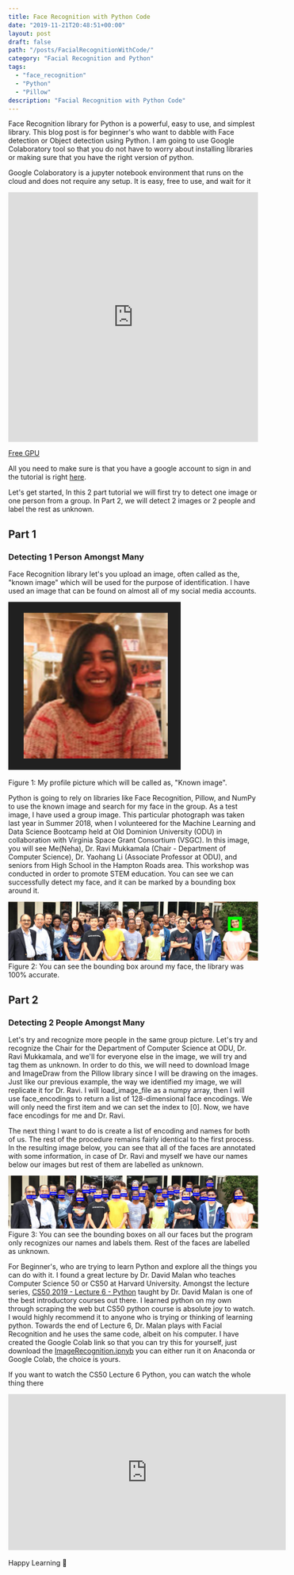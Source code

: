 ```yaml
---
title: Face Recognition with Python Code
date: "2019-11-21T20:48:51+00:00"
layout: post
draft: false
path: "/posts/FacialRecognitionWithCode/"
category: "Facial Recognition and Python"
tags:
  - "face_recognition"
  - "Python"
  - "Pillow"
description: "Facial Recognition with Python Code"
---
```


Face Recognition library for Python is a powerful, easy to use, and simplest library. This blog post is for beginner's who want to dabble with Face detection or Object detection
using Python. I am going to use Google Colaboratory tool so that you do not have to worry about installing libraries or making sure that you have the right version of python.

Google Colaboratory is a jupyter notebook environment that runs on the cloud and does not require any setup. It is easy, free to use, and wait for it

<div style="width:100%;height:0;padding-bottom:100%;position:relative;"><iframe src="https://giphy.com/embed/5gYaMoRVw28vMdtZ3n" width="100%" height="100%" style="position:absolute" frameBorder="0" class="giphy-embed" allowFullScreen></iframe></div><p><a href="https://giphy.com/gifs/cc-gpu-gumgum-5gYaMoRVw28vMdtZ3n">Free GPU</a></p>

All you need to make sure is that you have a google account to sign in and the tutorial is right [here](https://colab.research.google.com/notebooks/welcome.ipynb).

Let's get started, In this 2 part tutorial we will first try to detect one image or one person from a group. In Part 2, we will detect 2 images or 2 people and label the rest as unknown.

## Part 1

### Detecting 1 Person Amongst Many

Face Recognition library let's you upload an image, often called as the, "known image" which will be used for the purpose of identification. I have used an image that can be found on almost all of my social media accounts.

![Profile Picture](./nehaprofile.PNG)

Figure 1: My profile picture which will be called as, "Known image".

Python is going to rely on libraries like Face Recognition, Pillow, and NumPy to use the known image and search for my face in the group. As a test image, I have used a group image. This particular photograph was taken last year in Summer 2018, when I volunteered for the Machine Learning and Data Science Bootcamp held at Old Dominion University (ODU) in collaboration with Virginia Space Grant Consortium (VSGC). In this image, you will see Me(Neha), Dr. Ravi Mukkamala (Chair - Department of Computer Science), Dr. Yaohang Li (Associate Professor at ODU), and seniors from High School in the Hampton Roads area. This workshop was conducted in order to promote STEM education. You can see we can successfully detect my face, and it can be marked by a bounding box around it.

![Group Picture](./result_neha.PNG)
Figure 2: You can see the bounding box around my face, the library was 100% accurate.

## Part 2

### Detecting 2 People Amongst Many

Let's try and recognize more people in the same group picture. Let's try and recognize the Chair for the Department of Computer Science at ODU, Dr. Ravi Mukkamala, and we'll for everyone else in the image, we will try and tag them as unknown. In order to do this, we will need to download Image and ImageDraw from the Pillow library since I will be drawing on the images. Just like our previous example, the way we identified my image, we will replicate it for Dr. Ravi. I will load_image_file as a numpy array, then I will use face_encodings to return a list of 128-dimensional face encodings.
We will only need the first item and we can set the index to [0]. Now, we have face encodings for me and Dr. Ravi.

The next thing I want to do is create a list of encoding and names for both of us. The rest of the procedure remains fairly identical to the first process. In the resulting image below, you can see that all of the faces are annotated with some information, in case of Dr. Ravi and myself we have our names below our images but rest of them are labelled as unknown.

![Group Picture](./final.PNG)
Figure 3: You can see the bounding boxes on all our faces but the program only recognizes our names and labels them. Rest of the faces are labelled as unknown.

For Beginner's, who are trying to learn Python and explore all the things you can do with it. I found a great lecture by Dr. David Malan who teaches Computer Science 50 or CS50 at Harvard University. Amongst the lecture series,  [CS50 2019 - Lecture 6 - Python](https://www.youtube.com/watch?v=fL308_-Kbt0) taught by Dr. David Malan is one of the best introductory courses out there. I learned python on my own through scraping the web but CS50 python course is absolute joy to watch. I would highly recommend it to anyone who is trying or thinking of learning python. Towards the end of Lecture 6, Dr. Malan plays with Facial Recognition and he uses the same code, albeit on his computer. I have created the Google Colab link so that you can try this for yourself, just download the [ImageRecognition.ipnyb](https://github.com/niphadkarneha/FaceRecognition/blob/master/ImageRecognition.ipynb) you can either run it on Anaconda or Google Colab, the choice is yours.

If you want to watch the CS50 Lecture 6 Python, you can watch the whole thing there

<iframe width="560" height="315" src="https://www.youtube.com/embed/fL308_-Kbt0" frameborder="0" allow="accelerometer; autoplay; encrypted-media; gyroscope; picture-in-picture" allowfullscreen></iframe>


Happy Learning 📜

